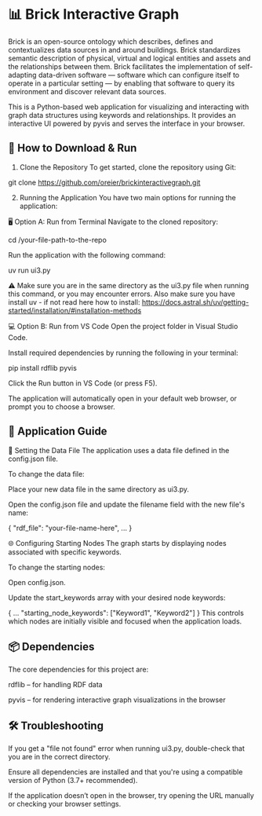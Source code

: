 # 📊 Brick Interactive Graph

Brick is an open-source ontology which describes, defines and contextualizes data sources in and around buildings. Brick standardizes semantic description of physical, virtual and logical entities and assets and the relationships between them. Brick facilitates the implementation of self-adapting data-driven software — software which can configure itself to operate in a particular setting — by enabling that software to query its environment and discover relevant data sources.

This is a Python-based web application for visualizing and interacting with graph data structures using keywords and relationships. It provides an interactive UI powered by pyvis and serves the interface in your browser.

## 🚀 How to Download & Run
1. Clone the Repository
To get started, clone the repository using Git:

git clone https://github.com/oreier/brickinteractivegraph.git


2. Running the Application
You have two main options for running the application:

🖥️ Option A: Run from Terminal
Navigate to the cloned repository:

cd /your-file-path-to-the-repo

Run the application with the following command:

uv run ui3.py

⚠️ Make sure you are in the same directory as the ui3.py file when running this command, or you may encounter errors. Also make sure you have install uv - if not read here how to install: https://docs.astral.sh/uv/getting-started/installation/#installation-methods 

💻 Option B: Run from VS Code
Open the project folder in Visual Studio Code.

Install required dependencies by running the following in your terminal:

pip install rdflib pyvis

Click the Run button in VS Code (or press F5).

The application will automatically open in your default web browser, or prompt you to choose a browser.

## 🧭 Application Guide
📁 Setting the Data File
The application uses a data file defined in the config.json file.

To change the data file:

Place your new data file in the same directory as ui3.py.

Open the config.json file and update the filename field with the new file's name:

{
  "rdf_file": "your-file-name-here",
  ...
}

🌐 Configuring Starting Nodes
The graph starts by displaying nodes associated with specific keywords.

To change the starting nodes:

Open config.json.

Update the start_keywords array with your desired node keywords:

{
  ...
  "starting_node_keywords": ["Keyword1", "Keyword2"]
}
This controls which nodes are initially visible and focused when the application loads.

## 📦 Dependencies
The core dependencies for this project are:

rdflib – for handling RDF data

pyvis – for rendering interactive graph visualizations in the browser

## 🛠️ Troubleshooting
If you get a "file not found" error when running ui3.py, double-check that you are in the correct directory.

Ensure all dependencies are installed and that you're using a compatible version of Python (3.7+ recommended).

If the application doesn’t open in the browser, try opening the URL manually or checking your browser settings.
